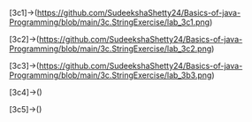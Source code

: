 [3c1]->(https://github.com/SudeekshaShetty24/Basics-of-java-Programming/blob/main/3c.StringExercise/lab_3c1.png)

[3c2]->(https://github.com/SudeekshaShetty24/Basics-of-java-Programming/blob/main/3c.StringExercise/lab_3c2.png)

[3c3]->(https://github.com/SudeekshaShetty24/Basics-of-java-Programming/blob/main/3c.StringExercise/lab_3b3.png)

[3c4]->()

[3c5]->()
